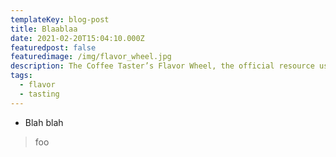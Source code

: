 ```yaml
---
templateKey: blog-post
title: Blaablaa
date: 2021-02-20T15:04:10.000Z
featuredpost: false
featuredimage: /img/flavor_wheel.jpg
description: The Coffee Taster’s Flavor Wheel, the official resource used by coffee tasters, has been revised for the first time this year.
tags:
  - flavor
  - tasting
---
```


* Blah blah

> foo